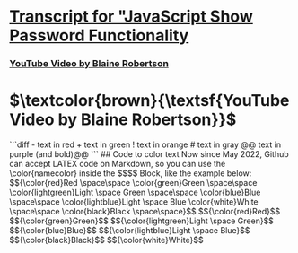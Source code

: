 # [Transcript for "JavaScript Show Password Functionality](https://jmmonjeremy.github.io/Transcripts/JavaScript_Show_Password_Functionality.html)
### [YouTube Video by Blaine Robertson](https://www.youtube.com/watch?v=4vIkaZ1qb74)
<h1>$\textcolor{brown}{\textsf{YouTube Video by Blaine Robertson}}$</h1>
```diff
- text in red
+ text in green
! text in orange
# text in gray
@@ text in purple (and bold)@@
```
## Code to color text
Now since May 2022, Github can accept LATEX code on Markdown, so you can use the \color{namecolor} inside the $$$$ Block, like the example below:
$${\color{red}Red \space\space \color{green}Green \space\space \color{lightgreen}Light \space Green \space\space \color{blue}Blue \space\space \color{lightblue}Light \space Blue \color{white}White \space\space \color{black}Black \space\space}$$
$${\color{red}Red}$$
$${\color{green}Green}$$
$${\color{lightgreen}Light \space Green}$$
$${\color{blue}Blue}$$
$${\color{lightblue}Light \space Blue}$$
$${\color{black}Black}$$
$${\color{white}White}$$


